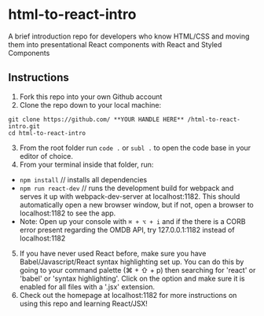 # html-to-react-intro

A brief introduction repo for developers who know HTML/CSS and moving them into presentational React components with React and Styled Components

## Instructions

1. Fork this repo into your own Github account
2. Clone the repo down to your local machine:

```
git clone https://github.com/ **YOUR HANDLE HERE** /html-to-react-intro.git
cd html-to-react-intro
```

3. From the root folder run `code .` or `subl .` to open the code base in your editor of choice.
4. From your terminal inside that folder, run:

- `npm install` // installs all dependencies
- `npm run react-dev` // runs the development build for webpack and serves it up with webpack-dev-server at localhost:1182. This should automatically open a new browser window, but if not, open a browser to localhost:1182 to see the app.
- Note: Open up your console with `⌘ + ⌥ + i` and if the there is a CORB error present regarding the OMDB API, try 127.0.0.1:1182 instead of localhost:1182

5. If you have never used React before, make sure you have Babel/Javascript/React syntax highlighting set up. You can do this by going to your command palette (⌘ + ⇧ + p) then searching for 'react' or 'babel' or 'syntax highlighting'. Click on the option and make sure it is enabled for all files with a '.jsx' extension.
6. Check out the homepage at localhost:1182 for more instructions on using this repo and learning React/JSX!
